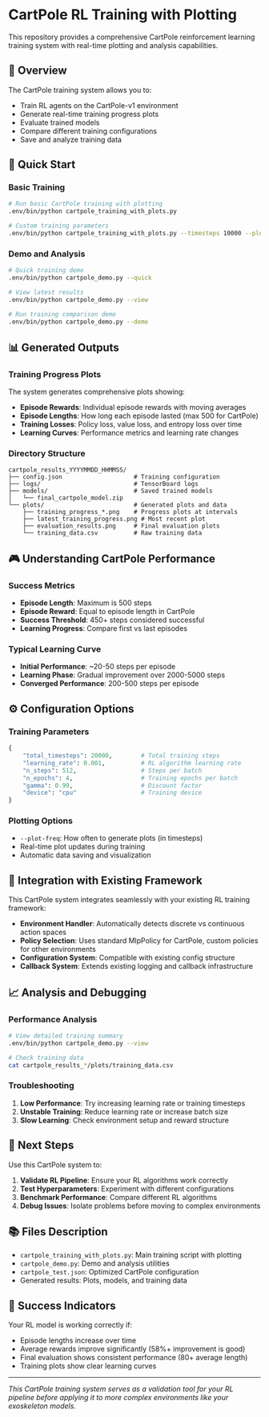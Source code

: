 # CartPole RL Training with Plotting

This repository provides a comprehensive CartPole reinforcement learning training system with real-time plotting and analysis capabilities.

## 🎯 Overview

The CartPole training system allows you to:
- Train RL agents on the CartPole-v1 environment
- Generate real-time training progress plots
- Evaluate trained models
- Compare different training configurations
- Save and analyze training data

## 🚀 Quick Start

### Basic Training
```bash
# Run basic CartPole training with plotting
.env/bin/python cartpole_training_with_plots.py

# Custom training parameters
.env/bin/python cartpole_training_with_plots.py --timesteps 10000 --plot-freq 1000
```

### Demo and Analysis
```bash
# Quick training demo
.env/bin/python cartpole_demo.py --quick

# View latest results
.env/bin/python cartpole_demo.py --view

# Run training comparison demo
.env/bin/python cartpole_demo.py --demo
```

## 📊 Generated Outputs

### Training Progress Plots
The system generates comprehensive plots showing:
- **Episode Rewards**: Individual episode rewards with moving averages
- **Episode Lengths**: How long each episode lasted (max 500 for CartPole)
- **Training Losses**: Policy loss, value loss, and entropy loss over time
- **Learning Curves**: Performance metrics and learning rate changes

### Directory Structure
```
cartpole_results_YYYYMMDD_HHMMSS/
├── config.json                    # Training configuration
├── logs/                          # TensorBoard logs
├── models/                        # Saved trained models
│   └── final_cartpole_model.zip
└── plots/                         # Generated plots and data
    ├── training_progress_*.png    # Progress plots at intervals
    ├── latest_training_progress.png # Most recent plot
    ├── evaluation_results.png     # Final evaluation plots
    └── training_data.csv          # Raw training data
```

## 🎮 Understanding CartPole Performance

### Success Metrics
- **Episode Length**: Maximum is 500 steps
- **Episode Reward**: Equal to episode length in CartPole
- **Success Threshold**: 450+ steps considered successful
- **Learning Progress**: Compare first vs last episodes

### Typical Learning Curve
- **Initial Performance**: ~20-50 steps per episode
- **Learning Phase**: Gradual improvement over 2000-5000 steps
- **Converged Performance**: 200-500 steps per episode

## ⚙️ Configuration Options

### Training Parameters
```python
{
    "total_timesteps": 20000,        # Total training steps
    "learning_rate": 0.001,          # RL algorithm learning rate
    "n_steps": 512,                  # Steps per batch
    "n_epochs": 4,                   # Training epochs per batch
    "gamma": 0.99,                   # Discount factor
    "device": "cpu"                  # Training device
}
```

### Plotting Options
- `--plot-freq`: How often to generate plots (in timesteps)
- Real-time plot updates during training
- Automatic data saving and visualization

## 🔧 Integration with Existing Framework

This CartPole system integrates seamlessly with your existing RL training framework:

- **Environment Handler**: Automatically detects discrete vs continuous action spaces
- **Policy Selection**: Uses standard MlpPolicy for CartPole, custom policies for other environments
- **Configuration System**: Compatible with existing config structure
- **Callback System**: Extends existing logging and callback infrastructure

## 📈 Analysis and Debugging

### Performance Analysis
```bash
# View detailed training summary
.env/bin/python cartpole_demo.py --view

# Check training data
cat cartpole_results_*/plots/training_data.csv
```

### Troubleshooting
1. **Low Performance**: Try increasing learning rate or training timesteps
2. **Unstable Training**: Reduce learning rate or increase batch size
3. **Slow Learning**: Check environment setup and reward structure

## 🎯 Next Steps

Use this CartPole system to:
1. **Validate RL Pipeline**: Ensure your RL algorithms work correctly
2. **Test Hyperparameters**: Experiment with different configurations
3. **Benchmark Performance**: Compare different RL algorithms
4. **Debug Issues**: Isolate problems before moving to complex environments

## 📚 Files Description

- `cartpole_training_with_plots.py`: Main training script with plotting
- `cartpole_demo.py`: Demo and analysis utilities
- `cartpole_test.json`: Optimized CartPole configuration
- Generated results: Plots, models, and training data

## 🎉 Success Indicators

Your RL model is working correctly if:
- Episode lengths increase over time
- Average rewards improve significantly (58%+ improvement is good)
- Final evaluation shows consistent performance (80+ average length)
- Training plots show clear learning curves

---

*This CartPole training system serves as a validation tool for your RL pipeline before applying it to more complex environments like your exoskeleton models.*